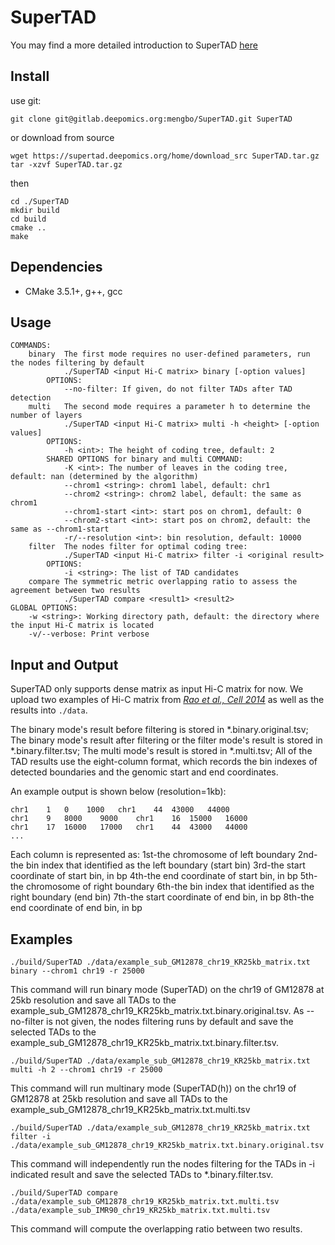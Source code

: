 # SuperTAD

You may find a more detailed introduction to SuperTAD [here](https://supertad.deepomics.org)

## Install  
use git:  
```
git clone git@gitlab.deepomics.org:mengbo/SuperTAD.git SuperTAD
```
or download from source
```
wget https://supertad.deepomics.org/home/download_src SuperTAD.tar.gz
tar -xzvf SuperTAD.tar.gz
```
then
```
cd ./SuperTAD
mkdir build
cd build
cmake ..
make
```

## Dependencies 
* CMake 3.5.1+, g++, gcc

## Usage  
```
COMMANDS:
    binary  The first mode requires no user-defined parameters, run the nodes filtering by default
            ./SuperTAD <input Hi-C matrix> binary [-option values]
        OPTIONS:
            --no-filter: If given, do not filter TADs after TAD detection
    multi   The second mode requires a parameter h to determine the number of layers
            ./SuperTAD <input Hi-C matrix> multi -h <height> [-option values]
        OPTIONS:
            -h <int>: The height of coding tree, default: 2
        SHARED OPTIONS for binary and multi COMMAND:
            -K <int>: The number of leaves in the coding tree, default: nan (determined by the algorithm)
            --chrom1 <string>: chrom1 label, default: chr1
            --chrom2 <string>: chrom2 label, default: the same as chrom1
            --chrom1-start <int>: start pos on chrom1, default: 0
            --chrom2-start <int>: start pos on chrom2, default: the same as --chrom1-start
            -r/--resolution <int>: bin resolution, default: 10000
    filter  The nodes filter for optimal coding tree:
            ./SuperTAD <input Hi-C matrix> filter -i <original result> 
        OPTIONS:
            -i <string>: The list of TAD candidates
    compare The symmetric metric overlapping ratio to assess the agreement between two results
            ./SuperTAD compare <result1> <result2>
GLOBAL OPTIONS:
    -w <string>: Working directory path, default: the directory where the input Hi-C matrix is located
    -v/--verbose: Print verbose
```

## Input and Output
SuperTAD only supports dense matrix as input Hi-C matrix for now. We upload two examples of Hi-C matrix from [*Rao et al., Cell 2014*](https://www.cell.com/fulltext/S0092-8674(14)01497-4) as well as the results into `./data`.

The binary mode's result before filtering is stored in *.binary.original.tsv;
The binary mode's result after filtering or the filter mode's result is stored in *.binary.filter.tsv;
The multi mode's result is stored in *.multi.tsv;
All of the TAD results use the eight-column format, which records the bin indexes of detected boundaries and the genomic start and end coordinates.

An example output is shown below (resolution=1kb):
```
chr1	1	0    1000	chr1	44	43000	44000
chr1	9	8000	9000	chr1	16	15000	16000
chr1	17	16000	17000	chr1	44	43000	44000
...
```
Each column is represented as:
1st-the chromosome of left boundary
2nd-the bin index that identified as the left boundary (start bin)
3rd-the start coordinate of start bin, in bp
4th-the end coordinate of start bin, in bp
5th-the chromosome of right boundary
6th-the bin index that identified as the right boundary (end bin)
7th-the start coordinate of end bin, in bp
8th-the end coordinate of end bin, in bp

## Examples
```
./build/SuperTAD ./data/example_sub_GM12878_chr19_KR25kb_matrix.txt binary --chrom1 chr19 -r 25000
```
This command will run binary mode (SuperTAD) on the chr19 of GM12878 at 25kb resolution and save all TADs to the example_sub_GM12878_chr19_KR25kb_matrix.txt.binary.original.tsv. 
As --no-filter is not given, the nodes filtering runs by default and save the selected TADs to the example_sub_GM12878_chr19_KR25kb_matrix.txt.binary.filter.tsv.
```
./build/SuperTAD ./data/example_sub_GM12878_chr19_KR25kb_matrix.txt multi -h 2 --chrom1 chr19 -r 25000
```
This command will run multinary mode (SuperTAD(h)) on the chr19 of GM12878 at 25kb resolution and save all TADs to the example_sub_GM12878_chr19_KR25kb_matrix.txt.multi.tsv
```
./build/SuperTAD ./data/example_sub_GM12878_chr19_KR25kb_matrix.txt filter -i ./data/example_sub_GM12878_chr19_KR25kb_matrix.txt.binary.original.tsv
```
This command will independently run the nodes filtering for the TADs in -i indicated result and save the selected TADs to *.binary.filter.tsv.
```
./build/SuperTAD compare ./data/example_sub_GM12878_chr19_KR25kb_matrix.txt.multi.tsv ./data/example_sub_IMR90_chr19_KR25kb_matrix.txt.multi.tsv
```
This command will compute the overlapping ratio between two results. 


